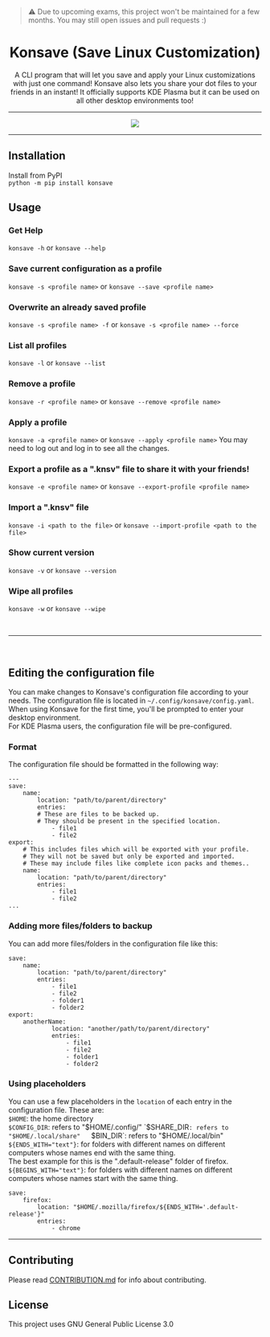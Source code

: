 > :warning: Due to upcoming exams, this project won't be maintained for a few months. You may still open issues and pull requests :)

<h1 align=center> Konsave (Save Linux Customization) </h1>
<p align=center>A CLI program that will let you save and apply your Linux customizations with just one command! Konsave also lets you share your dot files to your friends in an instant! It officially supports KDE Plasma but it can be used on all other desktop environments too!</p>

---

<p align="center">
<img src="https://user-images.githubusercontent.com/39525869/109611033-a6732c80-7b53-11eb-9ece-ffd9cef49047.gif" />
</p>

---

## Installation
Install from PyPI  
`python -m pip install konsave`

## Usage
### Get Help
`konsave -h` or `konsave --help`
### Save current configuration as a profile
`konsave -s <profile name>` or `konsave --save <profile name>`
### Overwrite an already saved profile
`konsave -s <profile name> -f` or `konsave -s <profile name> --force `
### List all profiles
`konsave -l` or `konsave --list`
### Remove a profile
`konsave -r <profile name>` or `konsave --remove <profile name>`
### Apply a profile
`konsave -a <profile name>` or `konsave --apply <profile name>`
You may need to log out and log in to see all the changes.  
### Export a profile as a ".knsv" file to share it with your friends!
`konsave -e <profile name>` or `konsave --export-profile <profile name>`
### Import a ".knsv" file
`konsave -i <path to the file>` or `konsave --import-profile <path to the file>`
### Show current version
`konsave -v` or `konsave --version`  
### Wipe all profiles
`konsave -w` or `konsave --wipe`

<br><hr><br>


## Editing the configuration file
You can make changes to Konsave's configuration file according to your needs. The configuration file is located in `~/.config/konsave/config.yaml`.
When using Konsave for the first time, you'll be prompted to enter your desktop environment.  
For KDE Plasma users, the configuration file will be pre-configured.

### Format
The configuration file should be formatted in the following way:
```
---
save:
    name:
        location: "path/to/parent/directory"
        entries: 
        # These are files to be backed up.
        # They should be present in the specified location.
            - file1
            - file2
export:
    # This includes files which will be exported with your profile.
    # They will not be saved but only be exported and imported.
    # These may include files like complete icon packs and themes..
    name:
        location: "path/to/parent/directory"
        entries: 
            - file1
            - file2
...
```

### Adding more files/folders to backup
You can add more files/folders in the configuration file like this:
```
save:
    name:
        location: "path/to/parent/directory"
        entries:
            - file1
            - file2
            - folder1
            - folder2
export:
    anotherName:
            location: "another/path/to/parent/directory"
            entries:
                - file1
                - file2
                - folder1
                - folder2
```

### Using placeholders
You can use a few placeholders in the `location` of each entry in the configuration file. These are:  
`$HOME`: the home directory  
`$CONFIG_DIR`: refers to "$HOME/.config/"  
`$SHARE_DIR`: refers to "$HOME/.local/share"  
`$BIN_DIR`: refers to "$HOME/.local/bin"  
`${ENDS_WITH="text"}`: for folders with different names on different computers whose names end with the same thing.  
The best example for this is the ".default-release" folder of firefox.  
`${BEGINS_WITH="text"}`: for folders with different names on different computers whose names start with the same thing.  


```
save:
    firefox:
        location: "$HOME/.mozilla/firefox/${ENDS_WITH='.default-release'}"
        entries:
            - chrome
```

<hr>

## Contributing
Please read [CONTRIBUTION.md](https://github.com/Prayag2/konsave/blob/master/CONTRIBUTION.md) for info about contributing. 

## License
This project uses GNU General Public License 3.0
